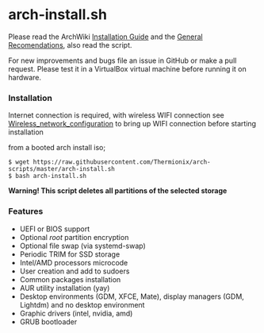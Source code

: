 arch-install.sh
============

Please read the ArchWiki [Installation Guide](https://wiki.archlinux.org/index.php/Installation_guide) and the [General 
Recomendations](https://wiki.archlinux.org/index.php/General_recommendations), also read the script.

For new improvements and bugs file an issue in GitHub or make a pull request. 
Please test it in a VirtualBox virtual machine before running it on hardware.

### Installation

Internet connection is required, with wireless WIFI connection see [Wireless_network_configuration](https://wiki.archlinux.org/index.php/Wireless_network_configuration#Wi-Fi_Protected_Access) to bring up WIFI connection before starting installation

from a booted arch install iso;
```
$ wget https://raw.githubusercontent.com/Thermionix/arch-scripts/master/arch-install.sh
$ bash arch-install.sh
```
 
**Warning! This script deletes all partitions of the selected storage**

### Features

* UEFI or BIOS support
* Optional _root_ partition encryption
* Optional file swap (via systemd-swap)
* Periodic TRIM for SSD storage
* Intel/AMD processors microcode
* User creation and add to sudoers
* Common packages installation
* AUR utility installation (yay)
* Desktop environments (GDM, XFCE, Mate), display managers (GDM, Lightdm) and no desktop environment
* Graphic drivers (intel, nvidia, amd)
* GRUB bootloader
